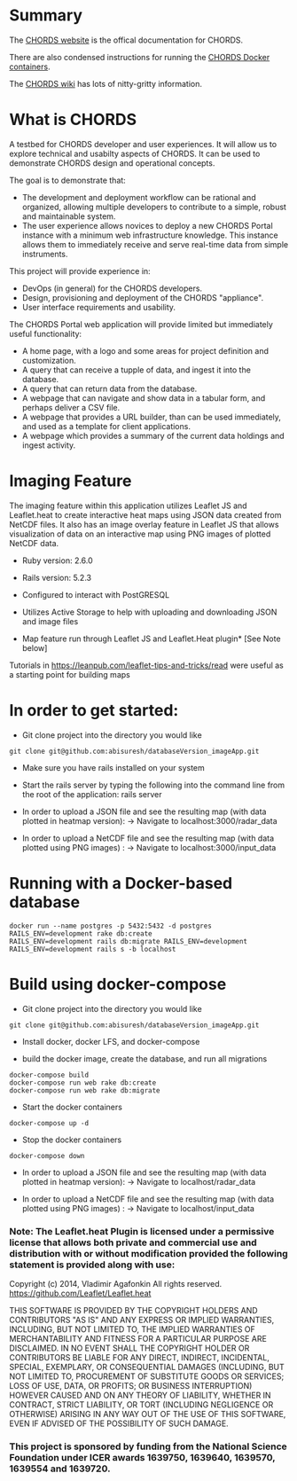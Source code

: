 # Summary

The [CHORDS website](http://chordsrt.com) is the offical documentation for CHORDS.

There are also condensed instructions for running the
[CHORDS Docker containers](https://github.com/earthcubeprojects-chords/chords/wiki/Running-CHORDS).

The [CHORDS wiki](https://github.com/earthcubeprojects-chords/chords/wiki) has lots of nitty-gritty information.

# What is CHORDS
A testbed for CHORDS developer and user experiences. It will allow us
to explore technical and usabilty aspects of CHORDS. It can be used
to demonstrate CHORDS design and operational concepts.

The goal is to demonstrate that:
* The development and deployment workflow can be rational and organized,
  allowing multiple developers to contribute to a simple, robust and maintainable system.
* The user experience allows novices to deploy a new CHORDS Portal instance with a minimum
  web infrastructure knowledge. This instance allows them to immediately receive and serve real-time
  data from simple instruments.

This project will provide experience in:
* DevOps (in general) for the CHORDS developers.
* Design, provisioning and deployment of the CHORDS "appliance".
* User interface requirements and usability.

The CHORDS Portal web application will provide limited but immediately useful
functionality:
* A home page, with a logo and some areas for project definition
  and customization.
* A query that can receive a tupple of data, and ingest it into the database.
* A query that can return data from the database.
* A webpage that can navigate and show data in a tabular form, and perhaps
  deliver a CSV file.
* A webpage that provides a URL builder, than can be used immediately, and used
  as a template for client applications.
* A webpage which provides a summary of the current data holdings and
  ingest activity.
  
# Imaging Feature 
The imaging feature within this application utilizes Leaflet JS and Leaflet.heat to create interactive heat maps using JSON data created from NetCDF files. It also has an image overlay feature in Leaflet JS that allows visualization of data on an interactive map using PNG images of plotted NetCDF data.

* Ruby version: 2.6.0

* Rails version: 5.2.3

* Configured to interact with PostGRESQL

* Utilizes Active Storage to help with uploading and downloading JSON and image files

* Map feature run through Leaflet JS and Leaflet.Heat plugin* [See Note below]

Tutorials in https://leanpub.com/leaflet-tips-and-tricks/read were useful as a starting point for building maps

# In order to get started: 

* Git clone project into the directory you would like 
```
git clone git@github.com:abisuresh/databaseVersion_imageApp.git
```

* Make sure you have rails installed on your system 

* Start the rails server by typing the following into the command line from the root of the application: rails server 

* In order to upload a JSON file and see the resulting map (with data plotted in heatmap version): 
    -> Navigate to localhost:3000/radar_data 
    
* In order to upload a NetCDF file and see the resulting map (with data plotted using PNG images) :
    -> Navigate to localhost:3000/input_data 

# Running with a Docker-based database

```
docker run --name postgres -p 5432:5432 -d postgres
RAILS_ENV=development rake db:create
RAILS_ENV=development rails db:migrate RAILS_ENV=development
RAILS_ENV=development rails s -b localhost
```
# Build using docker-compose

* Git clone project into the directory you would like 
```
git clone git@github.com:abisuresh/databaseVersion_imageApp.git
```

* Install docker, docker LFS, and docker-compose

* build the docker image, create the database, and run all migrations
```
docker-compose build
docker-compose run web rake db:create
docker-compose run web rake db:migrate
```

* Start the docker containers
```
docker-compose up -d
```

* Stop the docker containers
```
docker-compose down
```

* In order to upload a JSON file and see the resulting map (with data plotted in heatmap version): 
    -> Navigate to localhost/radar_data 
    
* In order to upload a NetCDF file and see the resulting map (with data plotted using PNG images) :
    -> Navigate to localhost/input_data 


### Note: The Leaflet.heat Plugin is licensed under a permissive license that allows both private and commercial use and distribution with or without modification provided the following statement is provided along with use:  

Copyright (c) 2014, Vladimir Agafonkin
All rights reserved.
https://github.com/Leaflet/Leaflet.heat

THIS SOFTWARE IS PROVIDED BY THE COPYRIGHT HOLDERS AND CONTRIBUTORS "AS IS" AND ANY
EXPRESS OR IMPLIED WARRANTIES, INCLUDING, BUT NOT LIMITED TO, THE IMPLIED WARRANTIES OF
MERCHANTABILITY AND FITNESS FOR A PARTICULAR PURPOSE ARE DISCLAIMED. IN NO EVENT SHALL THE
COPYRIGHT HOLDER OR CONTRIBUTORS BE LIABLE FOR ANY DIRECT, INDIRECT, INCIDENTAL, SPECIAL,
EXEMPLARY, OR CONSEQUENTIAL DAMAGES (INCLUDING, BUT NOT LIMITED TO, PROCUREMENT OF
SUBSTITUTE GOODS OR SERVICES; LOSS OF USE, DATA, OR PROFITS; OR BUSINESS INTERRUPTION)
HOWEVER CAUSED AND ON ANY THEORY OF LIABILITY, WHETHER IN CONTRACT, STRICT LIABILITY, OR
TORT (INCLUDING NEGLIGENCE OR OTHERWISE) ARISING IN ANY WAY OUT OF THE USE OF THIS
SOFTWARE, EVEN IF ADVISED OF THE POSSIBILITY OF SUCH DAMAGE.


### This project is sponsored by funding from the National Science Foundation under ICER awards 1639750, 1639640, 1639570, 1639554 and 1639720.
